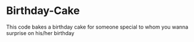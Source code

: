 # Birthday-Cake
This code bakes a birthday cake for someone special to whom you wanna surprise on his/her birthday
